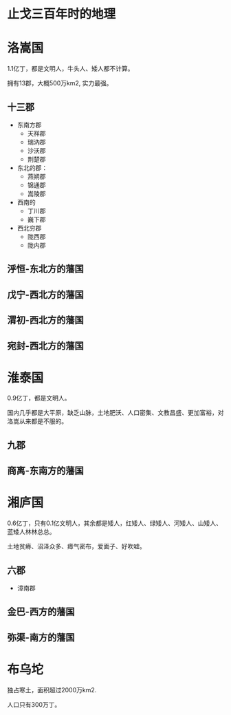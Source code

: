 # 止戈三百年时的地理

# 洛嵩国

1.1亿丁，都是文明人，牛头人、矮人都不计算。

拥有13郡，大概500万km2, 实力最强。

## 十三郡

* 东南方郡
	* 天祥郡
	* 瑞汭郡
	* 沙沃郡
	* 荆楚郡
* 东北的郡：
	* 燕朔郡
	* 锦通郡
	* 嵩陵郡
* 西南的
	* 丁川郡
	* 巍下郡
* 西北穷郡
	* 陇西郡
	* 陇内郡

## 泘恒-东北方的藩国

## 戊宁-西北方的藩国

## 渭初-西北方的藩国

## 宛封-西北方的藩国

# 淮泰国

0.9亿丁，都是文明人。

国内几乎都是大平原，缺乏山脉，土地肥沃、人口密集、文教昌盛、更加富裕，对洛嵩从来都是不服的。

## 九郡

## 商离-东南方的藩国

# 湘庐国

0.6亿丁，只有0.1亿文明人，其余都是矮人，红矮人、绿矮人、河矮人、山矮人、蓝矮人林林总总。

土地贫瘠、沼泽众多、瘴气密布，爱面子、好吹嘘。

## 六郡

* 漳南郡

## 金巴-西方的藩国

## 弥渠-南方的藩国

# 布乌坨

独占寒土，面积超过2000万km2.

人口只有300万丁。